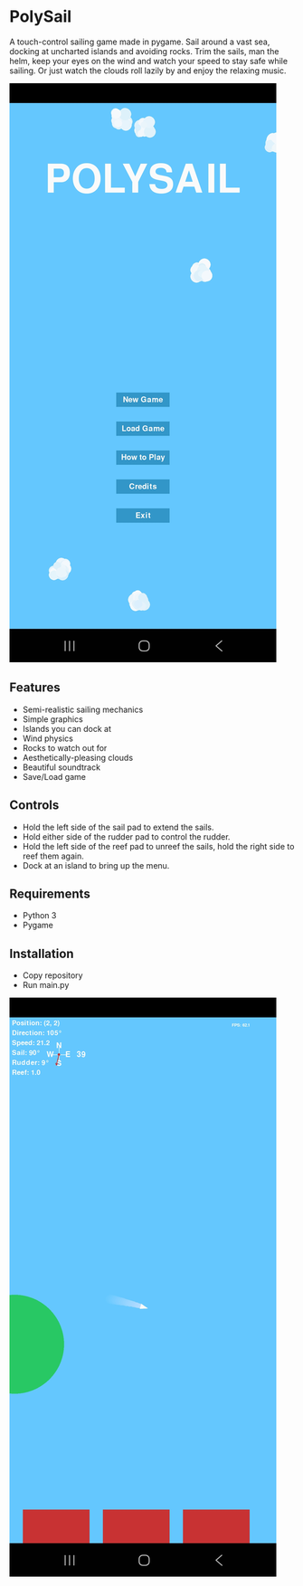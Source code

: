 # PolySail
A touch-control sailing game made in pygame. Sail around a vast sea, docking at uncharted islands and avoiding rocks. Trim the sails, man the helm, keep your eyes on the wind and watch your speed to stay safe while sailing. Or just watch the clouds roll lazily by and enjoy the relaxing music.

![Polysail main menu](Assets/Screenshots/polysail_menu.jpg)

## Features
- Semi-realistic sailing mechanics
- Simple graphics
- Islands you can dock at
- Wind physics
- Rocks to watch out for
- Aesthetically-pleasing clouds
- Beautiful soundtrack
- Save/Load game

## Controls
- Hold the left side of the sail pad to extend the sails.
- Hold either side of the rudder pad to control the rudder.
- Hold the left side of the reef pad to unreef the sails, hold the right side to reef them again.
- Dock at an island to bring up the menu.

## Requirements
- Python 3
- Pygame

## Installation
- Copy repository
- Run main.py

![Polysail sailing by an island](Assets/Screenshots/polysail_sailing_past_island.jpg)